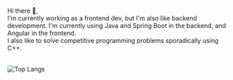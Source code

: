 

<br/>
Hi there 👋,<br/>
I'm currently working as a frontend dev, but I'm also like backend development. I'm currently using Java and Spring Boot in the backend, and Angular in the frontend.
<br/>
I also like to solve competitive programming problems sporadically using C++.
<br/>
<br/>

![Top Langs](https://github-readme-stats-sigma-five.vercel.app/api/top-langs/?username=joaogabrielferr&hide=jupyter%20notebook&show_icons=true&theme=radical&layout=compact)


[1]: https://joaogabrielferr.github.io
[2]: https://www.linkedin.com/in/joaogabrielferr
[3]: mailto:joaogabrielferr@gmail.com
